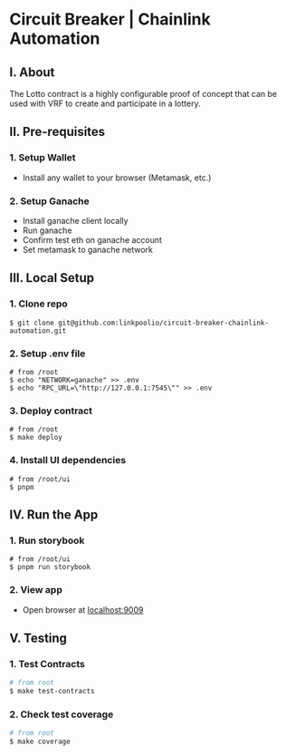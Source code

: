 # Circuit Breaker | Chainlink Automation

## I. About

The Lotto contract is a highly configurable proof of concept that can be used with VRF to create and participate in a lottery.

## II. Pre-requisites

### 1. Setup Wallet

- Install any wallet to your browser (Metamask, etc.)

### 2. Setup Ganache

- Install ganache client locally
- Run ganache
- Confirm test eth on ganache account
- Set metamask to ganache network

## III. Local Setup

### 1. Clone repo

```
$ git clone git@github.com:linkpoolio/circuit-breaker-chainlink-automation.git
```

### 2. Setup .env file

```
# from /root
$ echo "NETWORK=ganache" >> .env
$ echo "RPC_URL=\"http://127.0.0.1:7545\"" >> .env
```

### 3. Deploy contract

```
# from /root
$ make deploy
```

### 4. Install UI dependencies

```
# from /root/ui
$ pnpm
```

## IV. Run the App

### 1. Run storybook

```
# from /root/ui
$ pnpm run storybook
```

### 2. View app

- Open browser at [localhost:9009](localhost:9009)

## V. Testing

### 1. Test Contracts

```bash
# from root
$ make test-contracts
```

### 2. Check test coverage

```bash
# from root
$ make coverage
```
